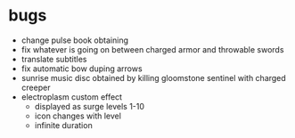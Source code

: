 # bugs
- change pulse book obtaining
- fix whatever is going on between charged armor and throwable swords
- translate subtitles
- fix automatic bow duping arrows
- sunrise music disc obtained by killing gloomstone sentinel with charged creeper
- electroplasm custom effect
  - displayed as surge levels 1-10
  - icon changes with level
  - infinite duration